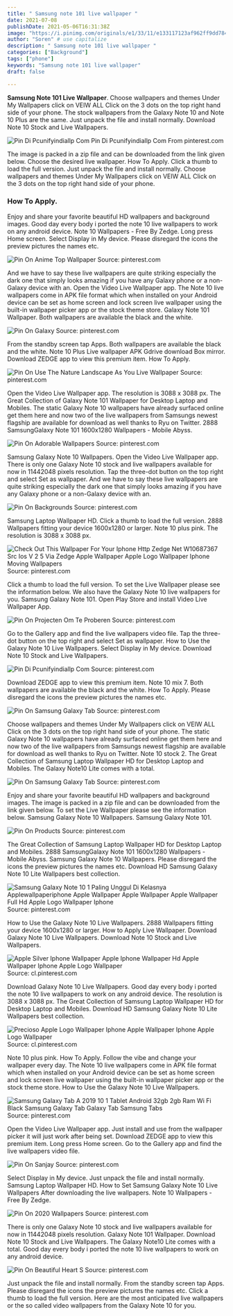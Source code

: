 ```yaml
---
title: " Samsung note 101 live wallpaper "
date: 2021-07-08
publishDate: 2021-05-06T16:31:38Z
image: "https://i.pinimg.com/originals/e1/33/11/e133117123af962ff9dd7845b48a2ad5.jpg"
author: "Soren" # use capitalize
description: " Samsung note 101 live wallpaper "
categories: ["Background"]
tags: ["phone"]
keywords: "Samsung note 101 live wallpaper"
draft: false

---
```



**Samsung Note 101 Live Wallpaper**. Choose wallpapers and themes Under My Wallpapers click on VEIW ALL Click on the 3 dots on the top right hand side of your phone. The stock wallpapers from the Galaxy Note 10 and Note 10 Plus are the same. Just unpack the file and install normally. Download Note 10 Stock and Live Wallpapers.

![Pin Di Pcunifyindiallp Com](https://i.pinimg.com/originals/16/c6/35/16c63502dd0d940c8539081e0da00aa9.png "Pin Di Pcunifyindiallp Com")
Pin Di Pcunifyindiallp Com From pinterest.com


The image is packed in a zip file and can be downloaded from the link given below. Choose the desired live wallpaper. How To Apply. Click a thumb to load the full version. Just unpack the file and install normally. Choose wallpapers and themes Under My Wallpapers click on VEIW ALL Click on the 3 dots on the top right hand side of your phone.

### How To Apply.

Enjoy and share your favorite beautiful HD wallpapers and background images. Good day every body i ported the note 10 live wallpapers to work on any android device. Note 10 Wallpapers - Free By Zedge. Long press Home screen. Select Display in My device. Please disregard the icons the preview pictures the names etc.


![Pin On Anime Top Wallpaper](https://i.pinimg.com/originals/1a/e9/bd/1ae9bdd2d950c0e17da7bf0b2993d359.jpg "Pin On Anime Top Wallpaper")
Source: pinterest.com

And we have to say these live wallpapers are quite striking especially the dark one that simply looks amazing if you have any Galaxy phone or a non-Galaxy device with an. Open the Video Live Wallpaper app. The Note 10 live wallpapers come in APK file format which when installed on your Android device can be set as home screen and lock screen live wallpaper using the built-in wallpaper picker app or the stock theme store. Galaxy Note 101 Wallpaper. Both wallpapers are available the black and the white.

![Pin On Galaxy](https://i.pinimg.com/originals/c4/dd/10/c4dd105e386388f155e61224d9210056.jpg "Pin On Galaxy")
Source: pinterest.com

From the standby screen tap Apps. Both wallpapers are available the black and the white. Note 10 Plus Live wallpaper APK Gdrive download Box mirror. Download ZEDGE app to view this premium item. How To Apply.

![Pin On Use The Nature Landscape As You Live Wallpaper](https://i.pinimg.com/originals/be/2d/c3/be2dc339b2c45474a2109739f80270f1.jpg "Pin On Use The Nature Landscape As You Live Wallpaper")
Source: pinterest.com

Open the Video Live Wallpaper app. The resolution is 3088 x 3088 px. The Great Collection of Galaxy Note 101 Wallpaper for Desktop Laptop and Mobiles. The static Galaxy Note 10 wallpapers have already surfaced online get them here and now two of the live wallpapers from Samsungs newest flagship are available for download as well thanks to Ryu on Twitter. 2888 SamsungGalaxy Note 101 1600x1280 Wallpapers - Mobile Abyss.

![Pin On Adorable Wallpapers](https://i.pinimg.com/originals/8f/27/a3/8f27a3b3fe6146aebf5785cfe00a8cc4.jpg "Pin On Adorable Wallpapers")
Source: pinterest.com

Samsung Galaxy Note 10 Wallpapers. Open the Video Live Wallpaper app. There is only one Galaxy Note 10 stock and live wallpapers available for now in 11442048 pixels resolution. Tap the three-dot button on the top right and select Set as wallpaper. And we have to say these live wallpapers are quite striking especially the dark one that simply looks amazing if you have any Galaxy phone or a non-Galaxy device with an.

![Pin On Backgrounds](https://i.pinimg.com/originals/7c/d7/94/7cd794b0c954d830e0afa34cf5932591.jpg "Pin On Backgrounds")
Source: pinterest.com

Samsung Laptop Wallpaper HD. Click a thumb to load the full version. 2888 Wallpapers fitting your device 1600x1280 or larger. Note 10 plus pink. The resolution is 3088 x 3088 px.

![Check Out This Wallpaper For Your Iphone Http Zedge Net W10687367 Src Ios V 2 5 Via Zedge Apple Wallpaper Apple Logo Wallpaper Iphone Moving Wallpapers](https://i.pinimg.com/originals/16/8c/0c/168c0c6fcfade8418cef3e3fc068def7.jpg "Check Out This Wallpaper For Your Iphone Http Zedge Net W10687367 Src Ios V 2 5 Via Zedge Apple Wallpaper Apple Logo Wallpaper Iphone Moving Wallpapers")
Source: pinterest.com

Click a thumb to load the full version. To set the Live Wallpaper please see the information below. We also have the Galaxy Note 10 live wallpapers for you. Samsung Galaxy Note 101. Open Play Store and install Video Live Wallpaper App.

![Pin On Projecten Om Te Proberen](https://i.pinimg.com/originals/f2/2c/26/f22c2695e83086990a06a6d9e40efbcc.jpg "Pin On Projecten Om Te Proberen")
Source: pinterest.com

Go to the Gallery app and find the live wallpapers video file. Tap the three-dot button on the top right and select Set as wallpaper. How to Use the Galaxy Note 10 Live Wallpapers. Select Display in My device. Download Note 10 Stock and Live Wallpapers.

![Pin Di Pcunifyindiallp Com](https://i.pinimg.com/originals/16/c6/35/16c63502dd0d940c8539081e0da00aa9.png "Pin Di Pcunifyindiallp Com")
Source: pinterest.com

Download ZEDGE app to view this premium item. Note 10 mix 7. Both wallpapers are available the black and the white. How To Apply. Please disregard the icons the preview pictures the names etc.

![Pin On Samsung Galaxy Tab](https://i.pinimg.com/originals/65/ce/95/65ce95760dbe70e7371178f7b137c270.png "Pin On Samsung Galaxy Tab")
Source: pinterest.com

Choose wallpapers and themes Under My Wallpapers click on VEIW ALL Click on the 3 dots on the top right hand side of your phone. The static Galaxy Note 10 wallpapers have already surfaced online get them here and now two of the live wallpapers from Samsungs newest flagship are available for download as well thanks to Ryu on Twitter. Note 10 stock 2. The Great Collection of Samsung Laptop Wallpaper HD for Desktop Laptop and Mobiles. The Galaxy Note10 Lite comes with a total.

![Pin On Samsung Galaxy Tab](https://i.pinimg.com/originals/e0/a8/d7/e0a8d7cf2e08c3b6ba478b259bc0aead.png "Pin On Samsung Galaxy Tab")
Source: pinterest.com

Enjoy and share your favorite beautiful HD wallpapers and background images. The image is packed in a zip file and can be downloaded from the link given below. To set the Live Wallpaper please see the information below. Samsung Galaxy Note 10 Wallpapers. Samsung Galaxy Note 101.

![Pin On Products](https://i.pinimg.com/474x/ff/bc/34/ffbc34c268b418a780803afbdeb053a8.jpg "Pin On Products")
Source: pinterest.com

The Great Collection of Samsung Laptop Wallpaper HD for Desktop Laptop and Mobiles. 2888 SamsungGalaxy Note 101 1600x1280 Wallpapers - Mobile Abyss. Samsung Galaxy Note 10 Wallpapers. Please disregard the icons the preview pictures the names etc. Download HD Samsung Galaxy Note 10 Lite Wallpapers best collection.

![Samsung Galaxy Note 10 1 Paling Unggul Di Kelasnya Applewallpaperiphone Apple Wallpaper Apple Wallpaper Apple Wallpaper Full Hd Apple Logo Wallpaper Iphone](https://i.pinimg.com/736x/17/c1/bf/17c1bfa0b1f0837adae8cc701b519033.jpg "Samsung Galaxy Note 10 1 Paling Unggul Di Kelasnya Applewallpaperiphone Apple Wallpaper Apple Wallpaper Apple Wallpaper Full Hd Apple Logo Wallpaper Iphone")
Source: pinterest.com

How to Use the Galaxy Note 10 Live Wallpapers. 2888 Wallpapers fitting your device 1600x1280 or larger. How to Apply Live Wallpaper. Download Galaxy Note 10 Live Wallpapers. Download Note 10 Stock and Live Wallpapers.

![Apple Silver Iphone Wallpaper Apple Iphone Wallpaper Hd Apple Wallpaper Iphone Apple Logo Wallpaper](https://i.pinimg.com/originals/e9/2f/41/e92f41f4219ee5230c874d1c07ecced0.jpg "Apple Silver Iphone Wallpaper Apple Iphone Wallpaper Hd Apple Wallpaper Iphone Apple Logo Wallpaper")
Source: cl.pinterest.com

Download Galaxy Note 10 Live Wallpapers. Good day every body i ported the note 10 live wallpapers to work on any android device. The resolution is 3088 x 3088 px. The Great Collection of Samsung Laptop Wallpaper HD for Desktop Laptop and Mobiles. Download HD Samsung Galaxy Note 10 Lite Wallpapers best collection.

![Precioso Apple Logo Wallpaper Iphone Apple Wallpaper Iphone Apple Logo Wallpaper](https://i.pinimg.com/originals/bb/ac/73/bbac7322b6b0863638b221d845f8b8bd.jpg "Precioso Apple Logo Wallpaper Iphone Apple Wallpaper Iphone Apple Logo Wallpaper")
Source: cl.pinterest.com

Note 10 plus pink. How To Apply. Follow the vibe and change your wallpaper every day. The Note 10 live wallpapers come in APK file format which when installed on your Android device can be set as home screen and lock screen live wallpaper using the built-in wallpaper picker app or the stock theme store. How to Use the Galaxy Note 10 Live Wallpapers.

![Samsung Galaxy Tab A 2019 10 1 Tablet Android 32gb 2gb Ram Wi Fi Black Samsung Galaxy Tab Galaxy Tab Samsung Tabs](https://i.pinimg.com/originals/e7/17/f5/e717f5de2f3d19f87ea8e6a17617face.jpg "Samsung Galaxy Tab A 2019 10 1 Tablet Android 32gb 2gb Ram Wi Fi Black Samsung Galaxy Tab Galaxy Tab Samsung Tabs")
Source: pinterest.com

Open the Video Live Wallpaper app. Just install and use from the wallpaper picker it will just work after being set. Download ZEDGE app to view this premium item. Long press Home screen. Go to the Gallery app and find the live wallpapers video file.

![Pin On Sanjay](https://i.pinimg.com/originals/47/24/8f/47248fcf14ea342e958710c52075b79f.jpg "Pin On Sanjay")
Source: pinterest.com

Select Display in My device. Just unpack the file and install normally. Samsung Laptop Wallpaper HD. How to Set Samsung Galaxy Note 10 Live Wallpapers After downloading the live wallpapers. Note 10 Wallpapers - Free By Zedge.

![Pin On 2020 Wallpapers](https://i.pinimg.com/originals/ec/e1/c4/ece1c4cf9d82405bc340721b1bd16136.jpg "Pin On 2020 Wallpapers")
Source: pinterest.com

There is only one Galaxy Note 10 stock and live wallpapers available for now in 11442048 pixels resolution. Galaxy Note 101 Wallpaper. Download Note 10 Stock and Live Wallpapers. The Galaxy Note10 Lite comes with a total. Good day every body i ported the note 10 live wallpapers to work on any android device.

![Pin On Beautiful Heart S](https://i.pinimg.com/originals/e1/33/11/e133117123af962ff9dd7845b48a2ad5.jpg "Pin On Beautiful Heart S")
Source: pinterest.com

Just unpack the file and install normally. From the standby screen tap Apps. Please disregard the icons the preview pictures the names etc. Click a thumb to load the full version. Here are the most anticipated live wallpapers or the so called video wallpapers from the Galaxy Note 10 for you.

